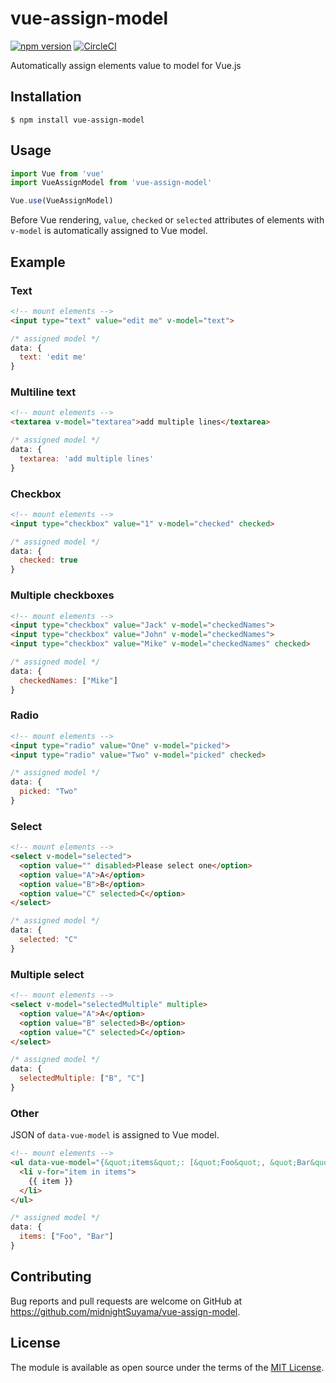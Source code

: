 # vue-assign-model

[![npm version](https://badge.fury.io/js/vue-assign-model.svg)](https://badge.fury.io/js/vue-assign-model)
[![CircleCI](https://circleci.com/gh/midnightSuyama/vue-assign-model.svg?style=shield)](https://circleci.com/gh/midnightSuyama/vue-assign-model)

Automatically assign elements value to model for Vue.js

## Installation

    $ npm install vue-assign-model

## Usage

```javascript
import Vue from 'vue'
import VueAssignModel from 'vue-assign-model'

Vue.use(VueAssignModel)
```

Before Vue rendering, `value`, `checked` or `selected` attributes of elements with `v-model` is automatically assigned to Vue model.

## Example

### Text

```html
<!-- mount elements -->
<input type="text" value="edit me" v-model="text">
```

```javascript
/* assigned model */
data: {
  text: 'edit me'
}
```

### Multiline text

```html
<!-- mount elements -->
<textarea v-model="textarea">add multiple lines</textarea>
```

```javascript
/* assigned model */
data: {
  textarea: 'add multiple lines'
}
```

### Checkbox

```html
<!-- mount elements -->
<input type="checkbox" value="1" v-model="checked" checked>
```

```javascript
/* assigned model */
data: {
  checked: true
}
```

### Multiple checkboxes

```html
<!-- mount elements -->
<input type="checkbox" value="Jack" v-model="checkedNames">
<input type="checkbox" value="John" v-model="checkedNames">
<input type="checkbox" value="Mike" v-model="checkedNames" checked>
```

```javascript
/* assigned model */
data: {
  checkedNames: ["Mike"]
}
```

### Radio

```html
<!-- mount elements -->
<input type="radio" value="One" v-model="picked">
<input type="radio" value="Two" v-model="picked" checked>
```

```javascript
/* assigned model */
data: {
  picked: "Two"
}
```

### Select

```html
<!-- mount elements -->
<select v-model="selected">
  <option value="" disabled>Please select one</option>
  <option value="A">A</option>
  <option value="B">B</option>
  <option value="C" selected>C</option>
</select>
```

```javascript
/* assigned model */
data: {
  selected: "C"
}
```

### Multiple select

```html
<!-- mount elements -->
<select v-model="selectedMultiple" multiple>
  <option value="A">A</option>
  <option value="B" selected>B</option>
  <option value="C" selected>C</option>
</select>
```

```javascript
/* assigned model */
data: {
  selectedMultiple: ["B", "C"]
}
```

### Other

JSON of `data-vue-model` is assigned to Vue model.

```html
<!-- mount elements -->
<ul data-vue-model="{&quot;items&quot;: [&quot;Foo&quot;, &quot;Bar&quot;]}">
  <li v-for="item in items">
    {{ item }}
  </li>
</ul>
```

```javascript
/* assigned model */
data: {
  items: ["Foo", "Bar"]
}
```

## Contributing

Bug reports and pull requests are welcome on GitHub at https://github.com/midnightSuyama/vue-assign-model.

## License

The module is available as open source under the terms of the [MIT License](http://opensource.org/licenses/MIT).
